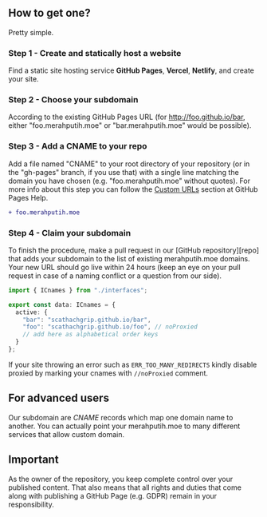 ## How to get one?

Pretty simple.

### Step 1 - Create and statically host a website

Find a static site hosting service **GitHub Pages**, **Vercel**, **Netlify**, and create your site.

### Step 2 - Choose your subdomain

According to the existing GitHub Pages URL (for http://foo.github.io/bar, either "foo.merahputih.moe" or "bar.merahputih.moe" would be
possible).

### Step 3 - Add a CNAME to your repo

Add a file named "CNAME" to your root directory of your repository (or in the
"gh-pages" branch, if you use that) with a single line matching the domain you
have chosen (e.g. "foo.merahputih.moe" without quotes). For more info about this step
you can follow the [Custom URLs](gh-custom-urls) section at GitHub Pages Help.

```diff
+ foo.merahputih.moe
```

### Step 4 - Claim your subdomain

To finish the procedure, make a pull request in our [GitHub repository][repo]
that adds your subdomain to the list of existing merahputih.moe domains. Your new URL
should go live within 24 hours (keep an eye on your pull request in case of a
naming conflict or a question from our side).

```ts
import { ICnames } from "./interfaces";

export const data: ICnames = {
  active: {
    "bar": "scathachgrip.github.io/bar",
    "foo": "scathachgrip.github.io/foo", // noProxied
    // add here as alphabetical order keys
  }
};
```
If your site throwing an error such as `ERR_TOO_MANY_REDIRECTS` kindly disable proxied by marking your cnames with `//noProxied` comment.

## For advanced users

Our subdomain are _CNAME_ records which map one domain name to another. You can
actually point your merahputih.moe to many different services that allow custom domain.

## Important

As the owner of the repository, you keep complete control over your published
content. That also means that all rights and duties that come along with
publishing a GitHub Page (e.g. GDPR) remain in your responsibility.